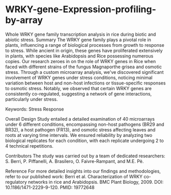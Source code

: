 # WRKY-gene-Expression-profiling-by-array
Whole WRKY gene family transcription analysis in rice during biotic and abiotic stress.
Summary
The WRKY gene family plays a pivotal role in plants, influencing a range of biological processes from growth to response to stress. While ancient in origin, these genes have proliferated extensively in plants, with species like Arabidopsis and Rice possessing numerous copies. Our research zeroes in on the role of WRKY genes in Rice when faced with different strains of the fungus Magnaporthe grisea and osmotic stress. Through a custom microarray analysis, we've discovered significant involvement of WRKY genes under stress conditions, noticing minimal variation between host and non-host infections or tissue-specific responses to osmotic stress. Notably, we observed that certain WRKY genes are consistently co-regulated, suggesting a network of gene interactions, particularly under stress.

Keywords: Stress Response

Overall Design
Study entailed a detailed examination of 40 microarrays under 6 different conditions, encompassing non-host pathogens (BR29 and BR32), a host pathogen (FR13), and osmotic stress affecting leaves and roots at varying time intervals. We ensured reliability by analyzing two biological replicates for each condition, with each replicate undergoing 2 to 4 technical repetitions.

Contributors
The study was carried out by a team of dedicated researchers: S. Berri, P. Piffanelli, A. Brasilero, O. Faivre-Rampant, and M.E. Pè.

Reference
For more detailed insights into our findings and methodologies, refer to our published work:
Berri et al. Characterization of WRKY co-regulatory networks in rice and Arabidopsis. BMC Plant Biology, 2009. DOI: 10.1186/1471-2229-9-120. PMID: 19772648
